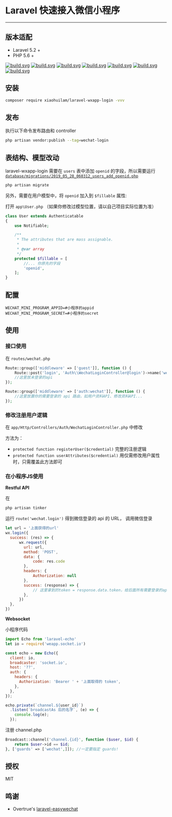 # Laravel 快速接入微信小程序
---

## 版本适配
- Laravel 5.2 +
- PHP 5.6 +

[![build.svg](https://badges.herokuapp.com/travis/xiaohuilam/laravel-wxapp-login?branch=master&env=LARAVEL=%275.8.*%27&label=Laravel%205.8)](https://travis-ci.org/xiaohuilam/laravel-wxapp-login)
[![build.svg](https://badges.herokuapp.com/travis/xiaohuilam/laravel-wxapp-login?branch=master&env=LARAVEL=%275.7.*%27&label=Laravel%205.7)](https://travis-ci.org/xiaohuilam/laravel-wxapp-login)
[![build.svg](https://badges.herokuapp.com/travis/xiaohuilam/laravel-wxapp-login?branch=master&env=LARAVEL=%275.6.*%27&label=Laravel%205.6)](https://travis-ci.org/xiaohuilam/laravel-wxapp-login)
[![build.svg](https://badges.herokuapp.com/travis/xiaohuilam/laravel-wxapp-login?branch=master&env=LARAVEL=%275.5.*%27&label=Laravel%205.5)](https://travis-ci.org/xiaohuilam/laravel-wxapp-login)
[![build.svg](https://badges.herokuapp.com/travis/xiaohuilam/laravel-wxapp-login?branch=master&env=LARAVEL=%275.4.*%27&label=Laravel%205.4)](https://travis-ci.org/xiaohuilam/laravel-wxapp-login)
[![build.svg](https://badges.herokuapp.com/travis/xiaohuilam/laravel-wxapp-login?branch=master&env=LARAVEL=%275.3.*%27&label=Laravel%205.3)](https://travis-ci.org/xiaohuilam/laravel-wxapp-login)
[![build.svg](https://badges.herokuapp.com/travis/xiaohuilam/laravel-wxapp-login?branch=master&env=LARAVEL=%275.2.*%27&label=Laravel%205.2)](https://travis-ci.org/xiaohuilam/laravel-wxapp-login)


## 安装
```bash
composer require xiaohuilam/laravel-wxapp-login -vvv
```

## 发布
执行以下命令发布路由和 controller
```bash
php artisan vendor:publish --tag=wechat-login
```

## 表结构、模型改动
laravel-wxapp-login 需要在 `users` 表中添加 `openid` 的字段，所以需要运行 [`database/migrations/2019_05_28_060312_users_add_openid.php`](https://github.com/xiaohuilam/laravel-wxapp-login/blob/master/publishes/migrations/2019_05_28_060312_users_add_openid.php)
```bash
php artisan migrate
```

另外，需要在用户模型中，将 `openid` 加入到 `$fillable` 属性:

打开 `app\User.php` （如果你修改过模型位置，请以自己项目实际位置为准）
```php
class User extends Authenticatable
{
    use Notifiable;

    /**
     * The attributes that are mass assignable.
     *
     * @var array
     */
    protected $fillable = [
        //... 你原先的字段
        'openid',
    ];
}
```

## 配置
```env
WECHAT_MINI_PROGRAM_APPID=#小程序的appid
WECHAT_MINI_PROGRAM_SECRET=#小程序的secret
```

## 使用

### 接口使用

在 `routes/wechat.php`
```php
Route::group(['middleware' => ['guest']], function () {
    Route::post('login', 'Auth\\WechatLoginController@login')->name('wechat.login');
    //这里放未登录的api
});

Route::group(['middleware' => ['auth:wechat']], function () {
    //这里放置你的需要登录的 api 路由，如用户资料API、修改资料API...
});
```

### 修改注册用户逻辑

在 `app/Http/Controllers/Auth/WechatLoginController.php` 中修改

方法为：
- `protected function registerUser($credential)` 完整的注册逻辑
- `protected function userAttributes($credential)` 用仅需修改用户属性时，只需覆盖此方法即可


### 在小程序JS使用

**Restful API**

在
```bash
php artisan tinker
```
运行 `route('wechat.login')` 得到微信登录的 api 的 URL， 调用微信登录
```javascript
let url = '上面获得的url'
wx.login({
  success: (res) => {
      wx.request({
        url: url,
        method: 'POST',
        data: {
            code: res.code
        },
        headers: {
            Authorization: null
        },
        success: (response) => {
            // 这里拿到的token = response.data.token，给后面所有需要登录的api都带上 {headers: {Authorization: response.data.token}}
        },
      })
  },
})
```

**Websocket**

小程序代码
```javascript
import Echo from 'laravel-echo'
let io = require('weapp.socket.io')

const echo = new Echo({
  client: io,
  broadcaster: 'socket.io',
  host: '??',
  auth: {
    headers: {
      Authorization: 'Bearer ' + '上面取得的 token',
    },
  },
});

echo.private(`channel.${user_id}`)
  .listen(`broadcastAs 后的名字`, (e) => {
    console.log(e);
  });
```

注册 channel.php
```php
Broadcast::channel('channel.{id}', function ($user, $id) {
    return $user->id == $id;
}, ['guards' => ['wechat',]]); //一定要指定 guards!

```

## 授权
MIT

## 鸣谢
- Overtrue's [laravel-easywechat](https://github.com/overtrue/laravel-wechat)
